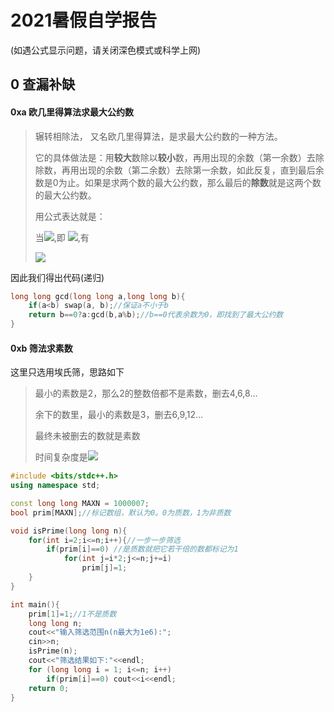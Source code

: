 # 2021暑假自学报告

(如遇公式显示问题，请关闭深色模式或科学上网)

## 0 查漏补缺

#### 0xa 欧几里得算法求最大公约数

>  辗转相除法， 又名欧几里得算法，是求最大公约数的一种方法。
>
> 它的具体做法是：用**较大**数除以**较小**数，再用出现的余数（第一余数）去除除数，再用出现的余数（第二余数）去除第一余数，如此反复，直到最后余数是0为止。如果是求两个数的最大公约数，那么最后的**除数**就是这两个数的最大公约数。
>
> 用公式表达就是：
>
> 当![](https://latex.codecogs.com/svg.image?a=q*b&plus;r),即 ![](https://latex.codecogs.com/svg.latex?a\div{b}=q\cdots{r}),有
>
> ![](https://latex.codecogs.com/svg.latex?gcd(a,b)=gcd(b,r)\Rightarrow{gcd(a,b)=gcd(b,a{\&space;}mod{\&space;}b))

因此我们得出代码(递归)

```cpp
long long gcd(long long a,long long b){
    if(a<b) swap(a, b);//保证a不小于b
    return b==0?a:gcd(b,a%b);//b==0代表余数为0，即找到了最大公约数
}
```

#### 0xb 筛法求素数

这里只选用埃氏筛，思路如下

> 最小的素数是2，那么2的整数倍都不是素数，删去4,6,8…
>
> 余下的数里，最小的素数是3，删去6,9,12…
>
> 最终未被删去的数就是素数
>
> 时间复杂度是![](https://latex.codecogs.com/svg.image?O(NlogNlogN))

```cpp
#include <bits/stdc++.h>
using namespace std;

const long long MAXN = 1000007;
bool prim[MAXN];//标记数组，默认为0。0为质数，1为非质数

void isPrime(long long n){
    for(int i=2;i<=n;i++){//一步一步筛选
        if(prim[i]==0) //是质数就把它若干倍的数都标记为1
            for(int j=i*2;j<=n;j+=i)
                prim[j]=1;
    }
}

int main(){
    prim[1]=1;//1不是质数
    long long n;
    cout<<"输入筛选范围n(n最大为1e6):";
    cin>>n;
    isPrime(n);
    cout<<"筛选结果如下:"<<endl;
    for (long long i = 1; i<=n; i++)
        if(prim[i]==0) cout<<i<<endl;
    return 0;
}

```

